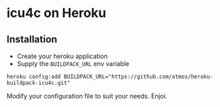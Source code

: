 icu4c on Heroku
=================

Installation
------------

  * Create your heroku application
  * Supply the `BUILDPACK_URL` env variable 

```
heroku config:add BUILDPACK_URL="https://github.com/atmos/heroku-buildpack-icu4c.git"
```

Modify your configuration file to suit your needs.  Enjoi.
